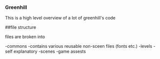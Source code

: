 ### Greenhill

This is a high level overview of a lot of greenhill's code

##file structure

files are broken into

-commons
	-contains various reusable non-sceen files (fonts etc.)
-levels
	-self explanatory 
-scenes
	-game assests
	
	

